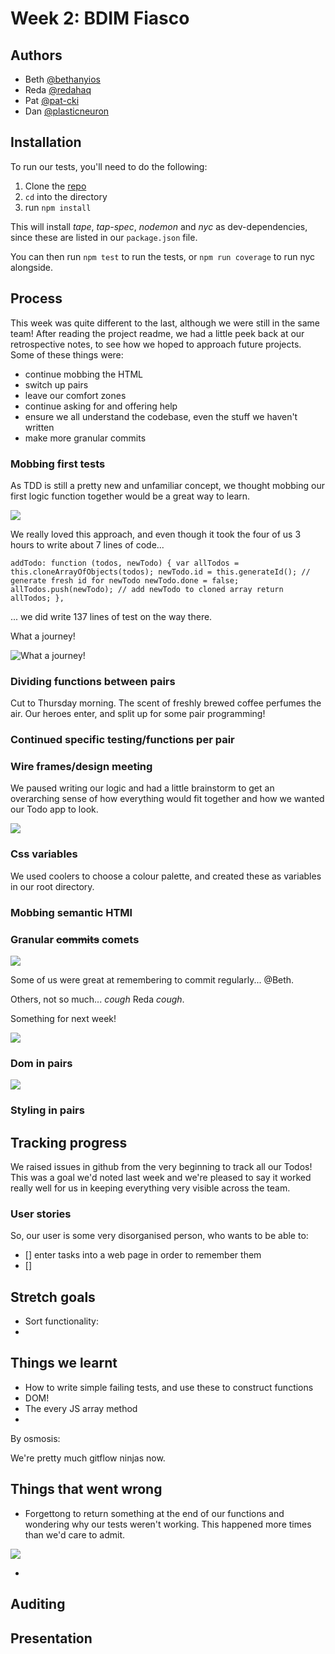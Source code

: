 # Week 2: BDIM Fiasco

## Authors

* Beth [@bethanyios](https://github.com/bethanyios)
* Reda [@redahaq](https://github.com/redahaq)
* Pat [@pat-cki](https://github.com/pat-cki)
* Dan [@plasticneuron](https://github.com/plasticneuron)

## Installation

To run our tests, you'll need to do the following:

1. Clone the [repo](https://github.com/fac18/week2-BDIM-fiasco)
2. `cd` into the directory
3. run `npm install`

This will install _tape_, _tap-spec_, _nodemon_ and _nyc_ as dev-dependencies, since these are listed in our `package.json` file.

You can then run `npm test` to run the tests, or `npm run coverage` to run nyc alongside.

## Process

This week was quite different to the last, although we were still in the same team! After reading the project readme, we had a little peek back at our retrospective notes, to see how we hoped to approach future projects. Some of these things were:

- continue mobbing the HTML
- switch up pairs
- leave our comfort zones
- continue asking for and offering help
- ensure we all understand the codebase, even the stuff we haven't written
- make more granular commits

### Mobbing first tests

As TDD is still a pretty new and unfamiliar concept, we thought mobbing our first logic function together would be a great way to learn. 

![](https://i.imgur.com/fCTf4Rg.jpg)

We really loved this approach, and even though it took the four of us 3 hours to write about 7 lines of code... 

`addTodo: function (todos, newTodo) {
    var allTodos = this.cloneArrayOfObjects(todos);
    newTodo.id = this.generateId(); // generate fresh id for newTodo
    newTodo.done = false;
    allTodos.push(newTodo); // add newTodo to cloned array
    return allTodos;
  },`

... we did write 137 lines of test on the way there. 

What a journey!

![What a journey!](https://media.giphy.com/media/mLugfDQ6PcCsg/giphy.gif)

### Dividing functions between pairs

Cut to Thursday morning. The scent of freshly brewed coffee perfumes the air. Our heroes enter, and split up for some pair programming! 



### Continued specific testing/functions per pair



### Wire frames/design meeting

We paused writing our logic and had a little brainstorm to get an overarching sense of how everything would fit together and how we wanted our Todo app to look.



![](https://i.imgur.com/Abwvlpc.jpg)

### Css variables

We used coolers to choose a colour palette, and created these as variables in our root directory.

### Mobbing semantic HTMl

### Granular ~~commits~~ comets

![](https://media.giphy.com/media/g0jidX9xXJe4jjKJTc/giphy.gif)

Some of us were great at remembering to commit regularly... @Beth.

Others, not so much... *cough* Reda *cough*. 

Something for next week!

![](https://media.giphy.com/media/LVWQ9iBwkpLmU/giphy.gif)

### Dom in pairs

![](https://i.imgur.com/GQfkHh1.jpg)


### Styling in pairs

## Tracking progress

We raised issues in github from the very beginning to track all our Todos! This was a goal we'd noted last week and we're pleased to say it worked really well for us in keeping everything very visible across the team.

### User stories

So, our user is some very disorganised person, who wants to be able to:

- [] enter tasks into a web page in order to remember them
- [] 

## Stretch goals

- Sort functionality:
-   

## Things we learnt

- How to write simple failing tests, and use these to construct functions
- DOM!
- The every JS array method
- 

By osmosis:

We're pretty much gitflow ninjas now.

## Things that went wrong

- Forgettong to return something at the end of our functions and wondering why our tests weren't working. This happened more times than we'd care to admit. 

![](https://media.giphy.com/media/HiXbqSrs6aH04/giphy.gif)


- 

## Auditing

## Presentation
